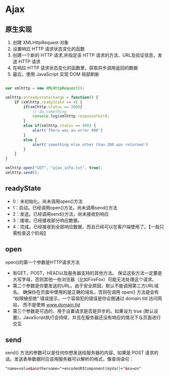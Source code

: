 # Ajax

## 原生实现

1. 创建 XMLHttpRequest 对象
2. 设置响应 HTTP 请求状态变化的函数
3. 创建一个新的 HTTP 请求,并指定该 HTTP 请求的方法、URL及验证信息，发送 HTTP 请求
4. 在响应 HTTP 请求状态变化的函数里，获取异步调用返回的数据
5. 最后，使用 JavaScript 实现 DOM 局部刷新

```js

var xmlhttp = new XMLHttpRequest();

xmlhttp.onreadystatechange = function() {
    if (xmlhttp.readyState == 4) {
        if(xmlhttp.status == 200){
            // do something
            console.log(xmlhttp.responseText);
        }
        else if(xmlhttp.status == 400) {
            alert('There was an error 400')
        }
        else {
            alert('something else other than 200 was returned')
        }
    }
}

xmlhttp.open("GET", "ajax_info.txt", true);
xmlhttp.send();

```

## readyState

- 0：未初始化。尚未调用open()方法
- 1：启动。已经调用open()方法，尚未调用send()方法
- 2：发送。已经调用send()方法，尚未接收到响应
- 3：接收。已经接收部分响应数据。
- 4：完成。已经接收到全部响应数据，而且已经可以在客户端使用了。【一般只需检查这个阶段】

## open

open()的第一个参数是HTTP请求方法

- 有GET，POST，HEAD以及服务器支持的其他方法。 保证这些方法一定要是大写字母，否则其他一些浏览器（比如FireFox）可能无法处理这个请求。
- 第二个参数是你要发送的URL。由于安全原因，默认不能调用第三方URL域名。 确保你在页面中使用的是正确的域名，否则在调用 open() 方法是会有 “权限被拒绝” 错误提示。一个容易犯的错误是你企图通过 domain.tld 访问网站， 而不是使用 www.domain.tld
- 第三个参数是可选的，用于设置请求是否是异步的。如果设为 true (默认设置)，JavaScript执行会持续，并且在服务器还没有响应的情况下与页面进行交互

## send

send() 方法的参数可以是任何你想发送给服务器的内容，如果是 POST 请求的话。发送表单数据时应该用服务器可以解析的格式，像查询语句：

```html
"name=value&anothername="+encodeURIComponent(myVar)+"&so=on"
```
